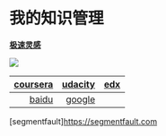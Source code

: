 # 我的知识管理

[**极速灵感**](http://jsmind.sinaapp.com/mind)





![](http://t2.hddhhn.com/uploads/tu/201607/130/js1vefx5lgu.jpg)


|[**coursera**](https://www.coursera.org)|[**udacity**](https://www.udacity.com/courses/all)|[**edx**](https://www.edx.org/)
|--:|--:|--|
|[baidu](https://www.baidu.com)|[google](https://www.google.com.hk/)
[segmentfault]https://segmentfault.com

